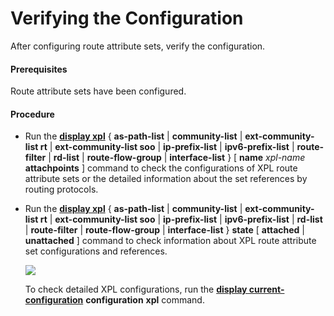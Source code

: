 Verifying the Configuration
===========================

After configuring route attribute sets, verify the configuration.

#### Prerequisites

Route attribute sets have been configured.


#### Procedure

* Run the [**display xpl**](cmdqueryname=display+xpl) { **as-path-list** | **community-list** | **ext-community-list rt** | **ext-community-list soo** | **ip-prefix-list** | **ipv6-prefix-list** | **route-filter** | **rd-list** | **route-flow-group** | **interface-list** } [ **name** *xpl-name* **attachpoints** ] command to check the configurations of XPL route attribute sets or the detailed information about the set references by routing protocols.
* Run the [**display xpl**](cmdqueryname=display+xpl) { **as-path-list** | **community-list** | **ext-community-list rt** | **ext-community-list soo** | **ip-prefix-list** | **ipv6-prefix-list** | **rd-list** | **route-filter** | **route-flow-group** | **interface-list** } **state** [ **attached** | **unattached** ] command to check information about XPL route attribute set configurations and references.
  
  ![](../../../../public_sys-resources/note_3.0-en-us.png) 
  
  To check detailed XPL configurations, run the [**display current-configuration**](cmdqueryname=display+current-configuration) **configuration** **xpl** command.